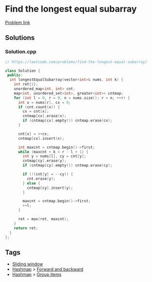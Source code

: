 # Find the longest equal subarray

[Problem link](https://leetcode.com/problems/find-the-longest-equal-subarray/)

## Solutions


### Solution.cpp
```cpp
// https://leetcode.com/problems/find-the-longest-equal-subarray/

class Solution {
 public:
  int longestEqualSubarray(vector<int>& nums, int k) {
    int ret{1};
    unordered_map<int, int> cnt;
    map<int, unordered_set<int>, greater<int>> cntmap;
    for (int l = 0, r = 0, n = nums.size(); r < n; ++r) {
      int x = nums[r], cx = 0;
      if (cnt.count(x)) {
        cx = cnt[x];
        cntmap[cx].erase(x);
        if (cntmap[cx].empty()) cntmap.erase(cx);
      }

      cnt[x] = ++cx;
      cntmap[cx].insert(x);

      int maxcnt = cntmap.begin()->first;
      while (maxcnt + k < r - l + 1) {
        int y = nums[l], cy = cnt[y];
        cntmap[cy].erase(y);
        if (cntmap[cy].empty()) cntmap.erase(cy);

        if (!(cnt[y] = --cy)) {
          cnt.erase(y);
        } else {
          cntmap[cy].insert(y);
        }

        maxcnt = cntmap.begin()->first;
        ++l;
      }

      ret = max(ret, maxcnt);
    }
    return ret;
  }
};
```
## Tags

* [Sliding window](/README.md#Sliding_window)
* [Hashmap](/README.md#Hashmap) > [Forward and backward](/README.md#Hashmap-Forward_and_backward)
* [Hashmap](/README.md#Hashmap) > [Group items](/README.md#Hashmap-Group_items)

